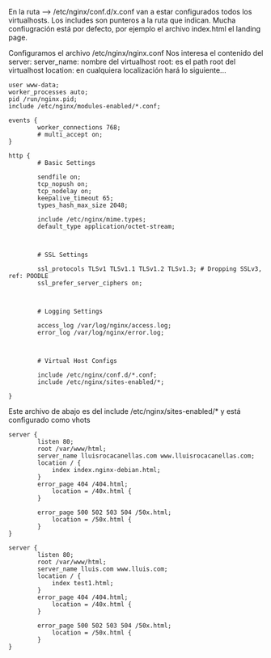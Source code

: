 En la ruta --> /etc/nginx/conf.d/x.conf van a estar configurados todos los virtualhosts.
Los includes son punteros a la ruta que indican.
Mucha confiugración está por defecto, por ejemplo el archivo index.html el landing page.

Configuramos el archivo /etc/nginx/nginx.conf
Nos interesa el contenido del server:
server_name: nombre del virtualhost
root: es el path root del virtualhost
location: en cualquiera localización hará lo siguiente...

````
user www-data;
worker_processes auto;
pid /run/nginx.pid;
include /etc/nginx/modules-enabled/*.conf;

events {
        worker_connections 768;
        # multi_accept on;
}

http {
        # Basic Settings

        sendfile on;
        tcp_nopush on;
        tcp_nodelay on;
        keepalive_timeout 65;
        types_hash_max_size 2048;

        include /etc/nginx/mime.types;
        default_type application/octet-stream;



        # SSL Settings

        ssl_protocols TLSv1 TLSv1.1 TLSv1.2 TLSv1.3; # Dropping SSLv3, ref: POODLE
        ssl_prefer_server_ciphers on;



        # Logging Settings

        access_log /var/log/nginx/access.log;
        error_log /var/log/nginx/error.log;



        # Virtual Host Configs

        include /etc/nginx/conf.d/*.conf;
        include /etc/nginx/sites-enabled/*;

}
````

Este archivo de abajo es del include /etc/nginx/sites-enabled/* y está configurado como vhots
````
server {
        listen 80;
        root /var/www/html;
        server_name lluisrocacanellas.com www.lluisrocacanellas.com;
        location / {
            index index.nginx-debian.html;
        }
		error_page 404 /404.html;
            location = /40x.html {
        }

        error_page 500 502 503 504 /50x.html;
            location = /50x.html {
        }
}

server {
        listen 80;
        root /var/www/html;
        server_name lluis.com www.lluis.com;
        location / {
            index test1.html;
        }
		error_page 404 /404.html;
            location = /40x.html {
        }

        error_page 500 502 503 504 /50x.html;
            location = /50x.html {
        }
}
````